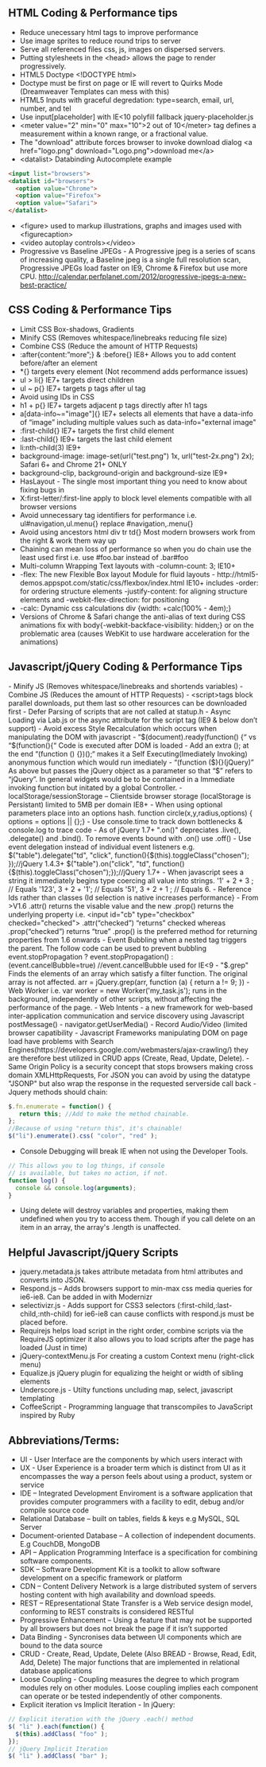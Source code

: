<h2>HTML Coding & Performance tips</h2>

 - Reduce unecessary html tags to improve performance
 - Use image sprites to reduce round trips to server
 - Serve all referenced files css, js, images on dispersed servers.
 - Putting stylesheets in the &lt;head&gt; allows the page to render progressively.
 - HTML5 Doctype &lt;!DOCTYPE html&gt;
 - Doctype must be first on page or IE will revert to Quirks Mode (Dreamweaver Templates can mess with this)
 - HTML5 Inputs with graceful degredation: type=search, email, url, number, and tel
 - Use input[placeholder] with IE&lt;10 polyfill fallback jquery-placeholder.js
 - &lt;meter value="2" min="0" max="10"&gt;2 out of 10&lt;/meter&gt; tag defines a measurement within a known range, or a fractional value.
 - The "download" attribute forces browser to invoke download dialog &lt;a href="logo.png" download="Logo.png"&gt;download me&lt;/a&gt;
 - &lt;datalist&gt; Databinding Autocomplete example
 
```HTML
<input list="browsers">
<datalist id="browsers">
  <option value="Chrome">
  <option value="Firefox">
  <option value="Safari">
</datalist>
```

 - &lt;figure&gt; used to markup illustrations, graphs and images used with &lt;figurecaption&gt;
 - &lt;video autoplay controls&gt;&lt;/video&gt;
 - Progressive vs Baseline JPEGs -  A Progressive jpeg is a series of scans of increasing quality, a Baseline jpeg is a single full resolution scan, Progressive JPEGs load faster on IE9, Chrome & Firefox but use more CPU. http://calendar.perfplanet.com/2012/progressive-jpegs-a-new-best-practice/



<h2>CSS Coding & Performance Tips</h2>
<ul>
<li>Limit CSS Box-shadows, Gradients</li>
<li>Minify CSS (Removes whitespace/linebreaks reducing file size)</li>
<li>Combine CSS (Reduce the amount of HTTP Requests)</li>
<li>:after{content:”more”;} & :before{} IE8+ Allows you to add content before/after an element</li>
<li>*{} targets every element (Not recommend adds performance issues)</li>
<li>ul > li{} IE7+ targets direct children</li>
<li>ul ~ p{} IE7+ targets p tags after ul tag</li>
<li>Avoid using IDs in CSS</li>
<li>h1 + p{} IE7+ targets adjacent p tags directly after h1 tags</li>
<li>a[data-info~="image"]{} IE7+ selects all elements that have a data-info of “image” including multiple values such as  data-info="external image"</li>
<li>:first-child{} IE7+ targets the first child element</li>
<li>:last-child{} IE9+ targets the last child element</li>
<li>li:nth-child(3) IE9+</li>
<li>background-image: image-set(url("test.png") 1x, url("test-2x.png") 2x); Safari 6+ and Chrome 21+ ONLY</li>
<li>background-clip, background-origin and background-size IE9+</li>
<li>HasLayout - The single most important thing you need to know about fixing bugs in <IE8, Giving an element "Layout" will fix 99% of IE rendering bugs, as if by magic. The other 1% will most likely be related to position: relative; or floats. Use "zoom: 1" as a trigger for whatever IE versions need it. Eg .ie6 #myElement, .ie7 #myElement { zoom: 1 }</li>
<li>X:first-letter/:first-line apply to block level elements compatible with all browser versions</li>
<li>Avoid unnecessary tag identifiers for performance i.e. ul#navigation,ul.menu{} replace #navigation,.menu{}</li>
<li>Avoid using ancestors html div tr td{} Most modern browsers work from the right & work them way up</li>
<li>Chaining can mean loss of performance so when you do chain use the least used first i.e. use #foo.bar instead of .bar#foo</li>
<li>Multi-column Wrapping Text layouts with -column-count: 3; IE10+</li>
<li>-flex: The new Flexible Box layout Module for fluid layouts - http://html5-demos.appspot.com/static/css/flexbox/index.html IE10+ includes -order: for ordering structure elements -justify-content: for aligning structure elements and -webkit-flex-direction: for positioning</li>
<li>-calc: Dynamic css calculations div {width: +calc(100% - 4em);}</li>
<li>Versions of Chrome & Safari change the anti-alias of text during CSS animations fix with body{-webkit-backface-visibility: hidden;} or on the problematic area (causes WebKit to use hardware acceleration for the animations)</li>
</ul>

<h2>Javascript/jQuery Coding & Performance Tips</h2>
- Minify JS (Removes whitespace/linebreaks and shortends variables)
- Combine JS (Reduces the amount of HTTP Requests)
- &lt;script&gt;tags block parallel downloads, put them last so other resources can be downloaded first
- Defer Parsing of scripts that are not called at statup.h
- Async Loading via Lab.js or the async attribute for the script tag (IE9 & below don’t support)
- Avoid excess Style Recalculation which occurs when manipulating the DOM with javascript
- “$(document).ready(function() {“ vs “$(function(){“  Code is executed after DOM is loaded
- Add an extra (); at the end “(function () {})();“ makes it a Self Executing(Imediately Invoking) anonymous function which would run imediately
- “(function ($){}(jQuery)” As above but passes the jQuery object as a parameter so that “$” refers to “jQuery”. In general widgets would be to be contained in a Immediate invoking function but initated by a global Controller.
- localStorage/sessionStorage – Clientside browser storage (localStorage is Persistant) limited to 5MB per domain IE8+
- When using optional parameters place into an options hash. function circle(x,y,radius,options) { options = options || {};}
- Use console.time to track down bottlenecks & console.log to trace code</li>
- As of jQuery 1.7+ ".on()" depreciates .live(), .delegate() and .bind(). To remove events bound with .on() use .off()
- Use event delegation instead of individual event listeners e.g. $("table").delegate("td", "click", function(){$(this).toggleClass("chosen");
});//jQuery 1.4.3+ $("table").on("click", "td", function() {$(this).toggleClass("chosen");});//jQuery 1.7+
- When javascript sees a string it immediately begins type coercing all value into strings. '1' + 2 +  3 ; // Equals '123',  3  + 2 + '1'; // Equals '51',  3  + 2 +  1 ; // Equals 6.
- Reference Ids rather than classes (Id selection is native increases performance}
- From >V1.6 .attr() returns the visable value and the new .prop() returns the underlying property i.e. &lt;input id="cb" type="checkbox" checked="checked"&gt; .attr(“checked”) “returns” checked whereas .prop(“checked”) returns “true” .prop() is the preferred method for returning properties from 1.6 onwards
- Event Bubbling when a nested tag triggers the parent. The follow code can be used to prevent bubbling event.stopPropagation ? event.stopPropagation() : (event.cancelBubble=true) //event.cancelBubble used for IE<9
- "$.grep" Finds the elements of an array which satisfy a filter function. The original array is not affected. arr = jQuery.grep(arr, function (a) { return a != 9; })
- Web Worker i.e. var worker = new Worker('my_task.js'); runs in the background, independently of other scripts, without affecting the performance of the page.
- Web Intents - a new framework for web-based inter-application communication and service discovery using Javascript postMessage()
- navigator.getUserMedia() - Record Audio/Video (limited browser capatibility
- Javascript Frameworks manipulating DOM on page load have problems with Search Engines(https://developers.google.com/webmasters/ajax-crawling/) they are therefore best utilized in CRUD apps (Create, Read, Update, Delete).
- Same Origin Policy is a security concept that stops browsers making cross domain XMLHttpRequests, For JSON you can avoid by using the datatype "JSONP" but also wrap the response in the requested serverside call back
- Jquery methods should chain:

```javascript
$.fn.enumerate = function() {
   return this; //Add to make the method chainable.
};
//Because of using "return this", it's chainable!
$("li").enumerate().css( "color", "red" );
```

- Console Debugging will break IE when not using the Developer Tools.

```javascript
// This allows you to log things, if console
// is available, but takes no action, if not.
function log() {
  console && console.log(arguments);
}
```

- Using delete will destroy variables and properties, making them undefined when you try to access them. Though if you call delete on an item in an array, the array's .length is unaffected.





<h2>Helpful Javascript/jQuery Scripts</h2><ul>
<li>jquery.metadata.js takes attribute metadata from html attributes and converts into JSON.</li>
<li>Respond.js – Adds browsers support to min-max css media queries for ie6-ie8. Can be added in with Modernizr</li>
<li>selectivizr.js -  Adds support for CSS3 selectors (:first-child,:last-child,:nth-child) for ie6-ie8 can cause conflicts with respond.js must be placed before.</li>
<li>Requirejs helps load script in the right order, combine scripts via the RequireJS optimizer it also allows you to load scripts after the page has loaded (Just in time)</li>
<li>jQuery-contextMenu.js For creating a custom Context menu (right-click menu)</li>
<li>Equalize.js jQuery plugin for equalizing the height or width of sibling elements</li>
<li>Underscore.js - Utilty functions uncluding map, select, javascript templating</li>
<li>CoffeeScript - Programming language that transcompiles to JavaScript inspired by Ruby</li>
</ul>

<h2>Abbreviations/Terms:</h2>

- UI - User Interface are the components by which users interact with</li>
- UX - User Experience is a broader term which is distinct from UI as it encompasses the way a person feels about using a product, system or service</li>
- IDE – Integrated Development Enviroment is a software application that provides computer programmers with a facility to edit, debug and/or compile source code</li>
- Relational Database – built on tables, fields & keys e.g MySQL, SQL Server
- Document-oriented Database – A collection of independent documents. E.g CouchDB, MongoDB
- API – Application Programming Interface is a specification for combining software components.</li>
- SDK – Software Development Kit is a toolkit to allow software development on a specific framework or platform</li>
- CDN – Content Delivery Network is a large distributed system of servers hosting content with high availability and download speeds.</li>
- REST – REpresentational State Transfer is a Web service design model, conforming to REST constraits is considered RESTful</li>
- Progressive Enhancement – Using a feature that may not be supported by all browsers but does not break the page if it isn’t supported</li>
- Data Binding - Syncronises data between UI components which are bound to the data source</li>
- CRUD - Create, Read, Update, Delete (Also BREAD - Browse, Read, Edit, Add, Delete) The major functions that are implemented in relational database applications</li>
- Loose Coupling - Coupling measures the degree to which program modules rely on other modules. Loose coupling implies each component can operate or be tested independently of other components.</li>
- Explicit iteration vs Implicit Iteration - In jQuery:

```javascript
// Explicit iteration with the jQuery .each() method
$( "li" ).each(function() {
  $(this).addClass( "foo" );
});
// jQuery Implicit Iteration
$( "li" ).addClass( "bar" );
```

